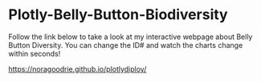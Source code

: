 # Plotly-Belly-Button-Biodiversity

Follow the link below to take a look at my interactive webpage about Belly Button Diversity. You can change the ID# and watch the charts change within seconds!

https://noragoodrie.github.io/plotlydiploy/
